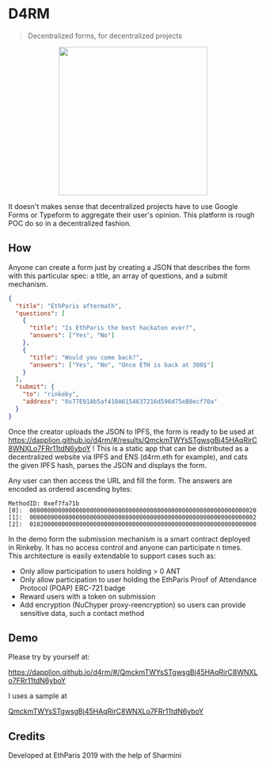 # D4RM

> Decentralized forms, for decentralized projects

<p align="center">
  <a href="http://dapplion.github.io/d4rm">
    <img width="300" src="/ui/src/logo.png">
  </a>
</p>

It doesn't makes sense that decentralized projects have to use Google Forms or Typeform to aggregate their user's opinion. This platform is rough POC do so in a decentralized fashion.

## How

Anyone can create a form just by creating a JSON that describes the form with this particular spec: a title, an array of questions, and a submit mechanism.

```json
{
  "title": "EthParis aftermath",
  "questions": [
    {
      "title": "Is EthParis the best hackaton ever?",
      "answers": ["Yes", "No"]
    },
    {
      "title": "Would you come back?",
      "answers": ["Yes", "No", "Once ETH is back at 300$"]
    }
  ],
  "submit": {
    "to": "rinkeby",
    "address": "0x77E91Ab5af418A6154637216d596d75eB8ecf70a"
  }
}
```

Once the creator uploads the JSON to IPFS, the form is ready to be used at https://dapplion.github.io/d4rm/#/results/QmckmTWYsSTgwsgBj45HAqRirC8WNXLo7FRr11tdN6yboY ! This is a static app that can be distributed as a decentralized website via IPFS and ENS (d4rm.eth for example), and cats the given IPFS hash, parses the JSON and displays the form.

Any user can then access the URL and fill the form. The answers are encoded as ordered ascending bytes: 

```
MethodID: 0xef7fa71b
[0]:  0000000000000000000000000000000000000000000000000000000000000020
[1]:  0000000000000000000000000000000000000000000000000000000000000002
[2]:  0102000000000000000000000000000000000000000000000000000000000000
```

In the demo form the submission mechanism is a smart contract deployed in Rinkeby. It has no access control and anyone can participate n times. This architecture is easily extendable to support cases such as:
- Only allow participation to users holding > 0 ANT
- Only allow participation to user holding the EthParis Proof of Attendance Protocol (POAP) ERC-721 badge
- Reward users with a token on submission
- Add encryption (NuChyper proxy-reencryption) so users can provide sensitive data, such a contact method

## Demo

Please try by yourself at:

https://dapplion.github.io/d4rm/#/QmckmTWYsSTgwsgBj45HAqRirC8WNXLo7FRr11tdN6yboY

I uses a sample at

[QmckmTWYsSTgwsgBj45HAqRirC8WNXLo7FRr11tdN6yboY](https://ipfs.io/ipfs/QmckmTWYsSTgwsgBj45HAqRirC8WNXLo7FRr11tdN6yboY)

## Credits

Developed at EthParis 2019 with the help of Sharmini
